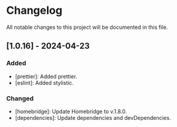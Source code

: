 # Changelog

All notable changes to this project will be documented in this file.

## [1.0.16] - 2024-04-23

### Added

- [prettier]: Added prettier.
- [eslint]: Added stylistic.

### Changed

- [homebridge]: Update Homebridge to v.1.8.0.
- [dependencies]: Update dependencies and devDependencies.

<!-- Commented out section
## [1.1.2] - 2024-03-08

### Added

- [Feature 1]: Description of the feature.
- [Feature 2]: Description of the feature.

### Changed

- [Feature 3]: Description of the change.
- [Feature 4]: Description of the change.

### Deprecated

- [Feature 5]: Description of the deprecation.

### Removed

- [Feature 6]: Description of the removal.

### Fixed

- [Bug 1]: Description of the bug fix.
- [Bug 2]: Description of the bug fix.

### Security

- [Security 1]: Description of the security improvement.
-->
